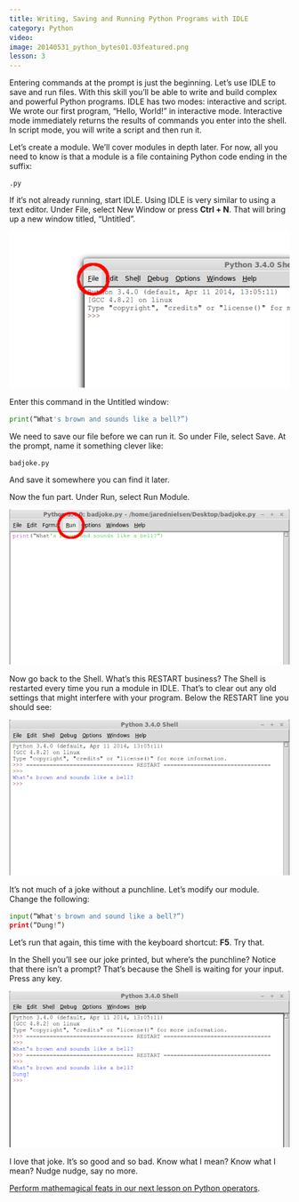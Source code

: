 ```yaml
---
title: Writing, Saving and Running Python Programs with IDLE
category: Python
video:
image: 20140531_python_bytes01.03featured.png
lesson: 3
---
```


Entering commands at the prompt is just the beginning. Let’s use IDLE to save and run files. With this skill you’ll be able to write and build complex and powerful Python programs. IDLE has two modes: interactive and script. We wrote our first program, “Hello, World!” in interactive mode. Interactive mode immediately returns the results of commands you enter into the shell. In script mode, you will write a script and then run it.

Let’s create a module. We’ll cover modules in depth later. For now, all you need to know is that a module is a file containing Python code ending in the suffix:

```
.py
```

If it’s not already running, start IDLE. Using IDLE is very similar to using a text editor. Under File, select New Window or press **Ctrl + N**. That will bring up a new window titled, “Untitled”.

![IDLE](./20140531_python_bytes01.03idle01.png)

Enter this command in the Untitled window:

```python
print(“What's brown and sounds like a bell?”)
```

We need to save our file before we can run it. So under File, select Save. At the prompt, name it something clever like:

```
badjoke.py
```

And save it somewhere you can find it later.

Now the fun part. Under Run, select Run Module.

![Running a Python program in IDLE](./20140531_python_bytes01.03idle03.png)

Now go back to the Shell. What’s this RESTART business? The Shell is restarted every time you run a module in IDLE. That’s to clear out any old settings that might interfere with your program. Below the RESTART line you should see:

![Running a Python program in IDLE](./20140531_python_bytes01.03idle04.png)

It’s not much of a joke without a punchline. Let’s modify our module. Change the following:

```python
input(“What's brown and sound like a bell?”)
print(“Dung!”)
```

Let’s run that again, this time with the keyboard shortcut: **F5**. Try that.

In the Shell you’ll see our joke printed, but where’s the punchline? Notice that there isn’t a prompt? That’s because the Shell is waiting for your input. Press any key.

![Running a Python program in IDLE](./20140531_python_bytes01.03idle05.png)

I love that joke. It’s so good and so bad. Know what I mean? Know what I mean? Nudge nudge, say no more.

[Perform mathemagical feats in our next lesson on Python operators](https://thehelloworldprogram.com/python/python-operators/ "Python Operators are Mathematical!").
